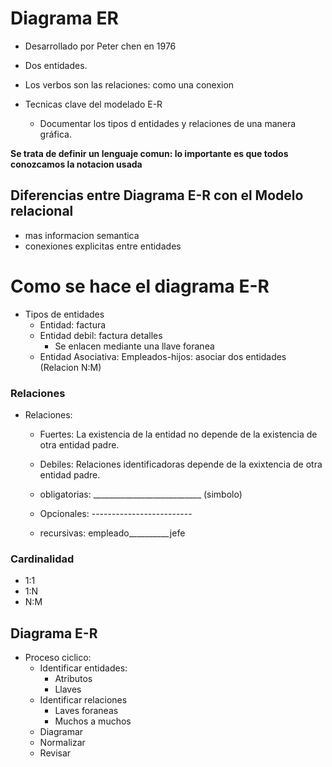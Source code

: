 # Diagrama ER
- Desarrollado por Peter chen en 1976
- Dos entidades.
- Los verbos son las relaciones: como una conexion

- Tecnicas clave del modelado E-R
    - Documentar los tipos d entidades y relaciones de una manera gráfica.

**Se trata de definir un lenguaje comun: lo importante es que todos conozcamos la notacion usada**

## Diferencias entre Diagrama E-R con el Modelo relacional
- mas informacion semantica
- conexiones explicitas entre entidades

# Como se hace el diagrama E-R
- Tipos de entidades
    - Entidad: factura
    - Entidad debil: factura detalles
        - Se enlacen mediante una llave foranea
    - Entidad Asociativa: Empleados-hijos: asociar dos entidades (Relacion N:M)

### Relaciones
- Relaciones:
    - Fuertes:  La existencia de la entidad no depende de la existencia de otra entidad padre.
    - Debiles: Relaciones identificadoras depende de la exixtencia de otra entidad padre.

    - obligatorias:  ___________________________ (simbolo)
    - Opcionales: -------------------------

    - recursivas: empleado__________jefe

### Cardinalidad
- 1:1
- 1:N
- N:M


## Diagrama E-R
- Proceso ciclico:
    - Identificar entidades: 
        - Atributos
        - Llaves
    - Identificar relaciones
        - Laves foraneas
        - Muchos a muchos
    - Diagramar
    - Normalizar
    - Revisar






